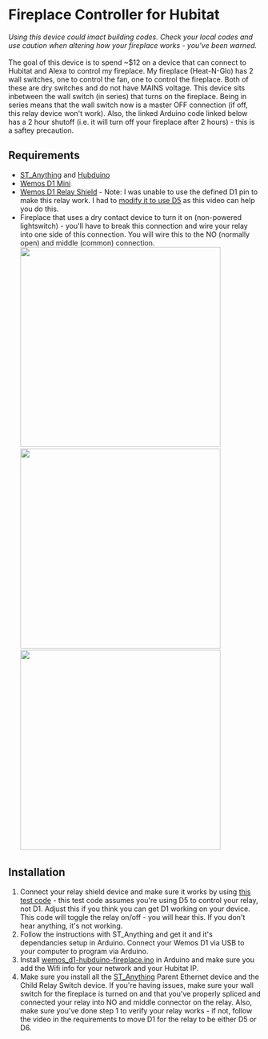 # Fireplace Controller for Hubitat

<i>Using this device could imact building codes. Check your local codes and use
caution when altering how your fireplace works - you've been
warned.</i><br><br>
The goal of this device is to spend ~$12 on a device that can connect to
Hubitat and Alexa to control my fireplace. My fireplace (Heat-N-Glo) has 2 wall
switches, one to control the fan, one to control the fireplace. Both of these
are dry switches and do not have MAINS voltage. This device sіts inbetween the
wall switch (in series) that turns on the fireplace. Being in series means that
the wall switch now is a master OFF connection (if off, this relay device won't
work). Also, the linked Arduino code linked below has a 2 hour shutoff (i.e. it
will turn off your fireplace after 2 hours) - this is a saftey precaution. 

Requirements
----------

- [ST_Anything](https://github.com/DanielOgorchock/ST_Anything) and [Hubduino](https://github.com/DanielOgorchock/ST_Anything/tree/master/HubDuino)
- [Wemos D1 Mini](https://www.amazon.com/dp/B076F53B6S/?coliid=I2FDTEHO69YGKH)
- [Wemos D1 Relay Shield](https://www.amazon.com/dp/B01NACU547/) - Note: I was unable to use the defined D1 pin to make this relay work. I had to [modify it to use D5](https://www.youtube.com/watch?v=GykA_7QmoXE) as this video can help you do this. 
- Fireplace that uses a dry contact device to turn it on (non-powered
  lightswitch) - you'll have to break this connection and wire your relay into
one side of this connection. You will wire this to the NO (normally open) and
middle (common) connection.<br><img src="https://bdwilson.github.io/images/IMG_2624.JPG" width=400px> <br> <img src="https://bdwilson.github.io/images/IMG_2629.JPG" width=400px> <br> <img src="https://bdwilson.github.io/images/IMG_2631.JPG" width=400px> 

## Installation
1. Connect your relay shield device and make sure it works by using [this test code](https://github.com/bdwilson/hubitat/blob/master/Fireplace/wemos_d1-relay-test.ino) - this test code assumes you're using D5 to control your relay, not D1. Adjust this if you think you can get D1 working on your device. This code will toggle the relay on/off - you will hear this. If you don't hear anything, it's not working. 
1. Follow the instructions with ST_Anything and get it and it's dependancies setup in Arduino. Connect your Wemos D1 via USB to your computer to program via Arduino.
1. Install [wemos_d1-hubduino-fireplace.ino](https://github.com/bdwilson/hubitat/blob/master/Fireplace/wemos_d1-hubduino-fireplace.ino) in Arduino and make sure you add the Wifi info for your network and your Hubitat IP.
1. Make sure you install all the
[ST_Anything](https://github.com/DanielOgorchock/ST_Anything/tree/master/HubDuino)
Parent Ethernet device and the Child Relay Switch device. If you're having
issues, make sure your wall switch for the fireplace is turned on and that
you've properly spliced and connected your relay into NO and middle connector
on the relay. Also, make sure you've done step 1 to verify your relay works -
if not, follow the video in the requirements to move D1 for the relay to be
either D5 or D6.
